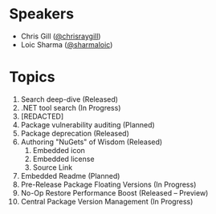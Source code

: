 # Speakers
* Chris Gill ([@chrisraygill](https://twitter.com/chrisraygill))
* Loic Sharma ([@sharmaloic](https://twitter.com/sharmaloic))

# Topics
1. Search deep-dive (Released)
1. .NET tool search (In Progress)
1. [REDACTED]
1. Package vulnerability auditing (Planned)
1. Package deprecation (Released)
1. Authoring "NuGets" of Wisdom (Released)
    1. Embedded icon
    1. Embedded license
    1. Source Link
1. Embedded Readme (Planned)
1. Pre-Release Package Floating Versions (In Progress)
1. No-Op Restore Performance Boost (Released – Preview)
1. Central Package Version Management (In Progress)



